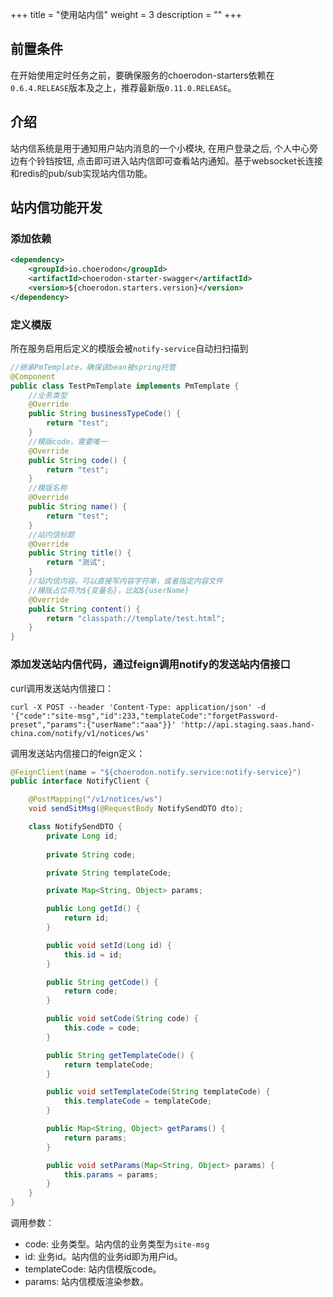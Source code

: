﻿+++
title = "使用站内信"
weight = 3
description = ""
+++

## 前置条件

在开始使用定时任务之前，要确保服务的choerodon-starters依赖在`0.6.4.RELEASE`版本及之上，推荐最新版`0.11.0.RELEASE`。

## 介绍

站内信系统是用于通知用户站内消息的一个小模块, 在用户登录之后, 个人中心旁边有个铃铛按钮, 点击即可进入站内信即可查看站内通知。基于websocket长连接和redis的pub/sub实现站内信功能。

## 站内信功能开发

### 添加依赖

```xml
<dependency>
    <groupId>io.choerodon</groupId>
    <artifactId>choerodon-starter-swagger</artifactId>
    <version>${choerodon.starters.version}</version>
</dependency>
```

### 定义模版

所在服务启用后定义的模版会被`notify-service`自动扫扫描到

```java
//继承PmTemplate，确保该bean被spring托管
@Component
public class TestPmTemplate implements PmTemplate {
    //业务类型
    @Override
    public String businessTypeCode() {
        return "test";
    }
    //模版code，需要唯一
    @Override
    public String code() {
        return "test";
    }
    //模版名称
    @Override
    public String name() {
        return "test";
    }
    //站内信标题
    @Override
    public String title() {
        return "测试";
    }
    //站内信内容。可以直接写内容字符串，或者指定内容文件
    //模版占位符为${变量名}，比如${userName}
    @Override
    public String content() {
        return "classpath://template/test.html";
    }
}
```

### 添加发送站内信代码，通过feign调用notify的发送站内信接口

curl调用发送站内信接口：
```
curl -X POST --header 'Content-Type: application/json' -d '{"code":"site-msg","id":233,"templateCode":"forgetPassword-preset","params":{"userName":"aaa"}}' 'http://api.staging.saas.hand-china.com/notify/v1/notices/ws'
```

调用发送站内信接口的feign定义：

```java
@FeignClient(name = "${choerodon.notify.service:notify-service}")
public interface NotifyClient {

    @PostMapping("/v1/notices/ws")
    void sendSitMsg(@RequestBody NotifySendDTO dto);

    class NotifySendDTO {
        private Long id;
        
        private String code;

        private String templateCode;

        private Map<String, Object> params;

        public Long getId() {
            return id;
        }

        public void setId(Long id) {
            this.id = id;
        }

        public String getCode() {
            return code;
        }

        public void setCode(String code) {
            this.code = code;
        }

        public String getTemplateCode() {
            return templateCode;
        }

        public void setTemplateCode(String templateCode) {
            this.templateCode = templateCode;
        }

        public Map<String, Object> getParams() {
            return params;
        }

        public void setParams(Map<String, Object> params) {
            this.params = params;
        }
    }
}
```

调用参数：

- code: 业务类型。站内信的业务类型为`site-msg`
- id: 业务id。站内信的业务id即为用户id。
- templateCode: 站内信模版code。
- params: 站内信模版渲染参数。



